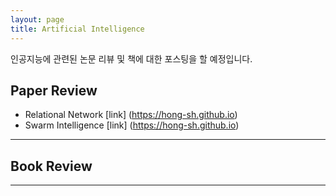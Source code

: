 ```yaml
---
layout: page
title: Artificial Intelligence
---
```


<p class="message">
  인공지능에 관련된 논문 리뷰 및 책에 대한 포스팅을 할 예정입니다.
</p>

## Paper Review

 * Relational Network [link] (https://hong-sh.github.io)
 * Swarm Intelligence [link] (https://hong-sh.github.io) 

 ------------------------------------------------------------------------------------------------

 ## Book Review

 ------------------------------------------------------------------------------------------------
